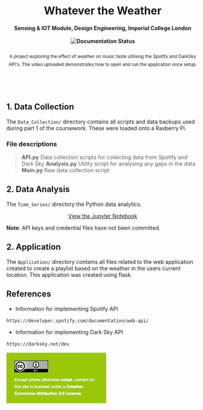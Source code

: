 <h1 align="center">
  <br>
  Whatever the Weather
</h1>

<h4 align="center">
  <a>Sensing & IOT Module, Design Engineering, Imperial College London</a>
  <br><br>
  <img width="80" src="http://readthedocs.org/projects/de3-rob1-chess/badge/?version=latest" alt="Documentation Status">
</h4>

<p align="center">
	<sub>A project exploring the effect of weather on music taste utilising the Spotify and DarkSky API's. The video uploaded demonstrates how to open and run the application once setup. </sub>
</p>
<br>
<p align="center">
</h1>
<br>

## 1. Data Collection

The `Data_Collection/` directory contains all scripts and data backups used during part 1 of the coursework. These were loaded onto a Rasberry Pi. 

### File descriptions

> **API.py** 	    Data collection scripts for collecting data from Spotify and Dark Sky
> **Analysis.py**   Utility script for analysing any gaps in the data  
> **Main.py**       Raw data collection script 


## 2. Data Analysis

The `Time_Series/` directory the Python data analytics.

<p align="center">
	<a href="https://github.com/leahpattison/Sensing-IOT/blob/master/Time_Series/Time%20Series%20Analysis.ipynb" target="_blank">View the Jupyter Notebook</a>
</p>

**Note**: API keys and credential files have not been committed.

## 2. Application

The `Application/` directory contains all files related to the web application created to create a playlist based on the weather in the users current location. This application was created using flask. 

## References

* Information for implementing Spotify API

``` bash
https://developer.spotify.com/documentation/web-api/
```

* Information for implementing Dark Sky API

``` bash
https://darksky.net/dev
```

![LICENSE](CC4.0-BY.jpg)
